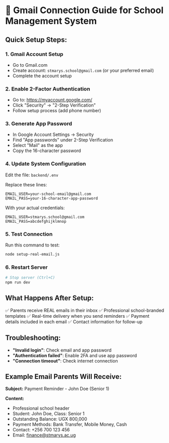# 📧 Gmail Connection Guide for School Management System

## Quick Setup Steps:

### 1. Gmail Account Setup
- Go to Gmail.com
- Create account: `stmarys.school@gmail.com` (or your preferred email)
- Complete the account setup

### 2. Enable 2-Factor Authentication
- Go to: https://myaccount.google.com/
- Click "Security" → "2-Step Verification"
- Follow setup process (add phone number)

### 3. Generate App Password
- In Google Account Settings → Security
- Find "App passwords" under 2-Step Verification
- Select "Mail" as the app
- Copy the 16-character password

### 4. Update System Configuration
Edit the file: `backend/.env`

Replace these lines:
```
EMAIL_USER=your-school-email@gmail.com
EMAIL_PASS=your-16-character-app-password
```

With your actual credentials:
```
EMAIL_USER=stmarys.school@gmail.com
EMAIL_PASS=abcdefghijklmnop
```

### 5. Test Connection
Run this command to test:
```bash
node setup-real-email.js
```

### 6. Restart Server
```bash
# Stop server (Ctrl+C)
npm run dev
```

## What Happens After Setup:

✅ Parents receive REAL emails in their inbox
✅ Professional school-branded templates
✅ Real-time delivery when you send reminders
✅ Payment details included in each email
✅ Contact information for follow-up

## Troubleshooting:

- **"Invalid login"**: Check email and app password
- **"Authentication failed"**: Enable 2FA and use app password
- **"Connection timeout"**: Check internet connection

## Example Email Parents Will Receive:

**Subject:** Payment Reminder - John Doe (Senior 1)

**Content:**
- Professional school header
- Student: John Doe, Class: Senior 1
- Outstanding Balance: UGX 800,000
- Payment Methods: Bank Transfer, Mobile Money, Cash
- Contact: +256 700 123 456
- Email: finance@stmarys.ac.ug







